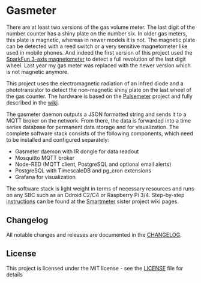 # Gasmeter

There are at least two versions of the gas volume meter. The last digit of the number counter has a shiny plate on the number six. In older gas meters, this plate is magnetic, whereas in newer models it is not. The magnetic plate can be detected with a reed switch or a very sensitive magnetometer like used in mobile phones. And indeed the first version of this project used the [SparkFun 3-axis magnetometer](https://github.com/ahpohl/mag3110) to detect a full revolution of the last digit wheel. Last year my gas meter was replaced with the newer version which is not magnetic anymore.

This project uses the electromagnetic radiation of an infred diode and a phototransistor to detect the non-magnetic shiny plate on the last wheel of the gas counter. The hardware is based on the [Pulsemeter](https://github.com/ahpohl/pulsemeter) project and fully described in the [wiki](https://github.com/ahpohl/gasmeter/wiki).

The gasmeter daemon outputs a JSON formatted string and sends it to a MQTT broker on the network. From there, the data is forwarded into a time series database for permanent data storage and for visualization. The complete software stack consists of the following components, which need to be installed and configured separately:
- Gasmeter daemon with IR dongle for data readout
- Mosquitto MQTT broker
- Node-RED (MQTT client, PostgreSQL and optional email alerts)
- PostgreSQL with TimescaleDB and pg_cron extensions
- Grafana for visualization

The software stack is light weight in terms of necessary resources and runs on any SBC such as an Odroid C2/C4 or Raspberry Pi 3/4. Step-by-step [instructions](https://github.com/ahpohl/smartmeter/wiki) can be found at the [Smartmeter](https://github.com/ahpohl/smartmeter) sister project wiki pages.


## Changelog

All notable changes and releases are documented in the [CHANGELOG](CHANGELOG.md).

## License

This project is licensed under the MIT license - see the [LICENSE](LICENSE) file for details
